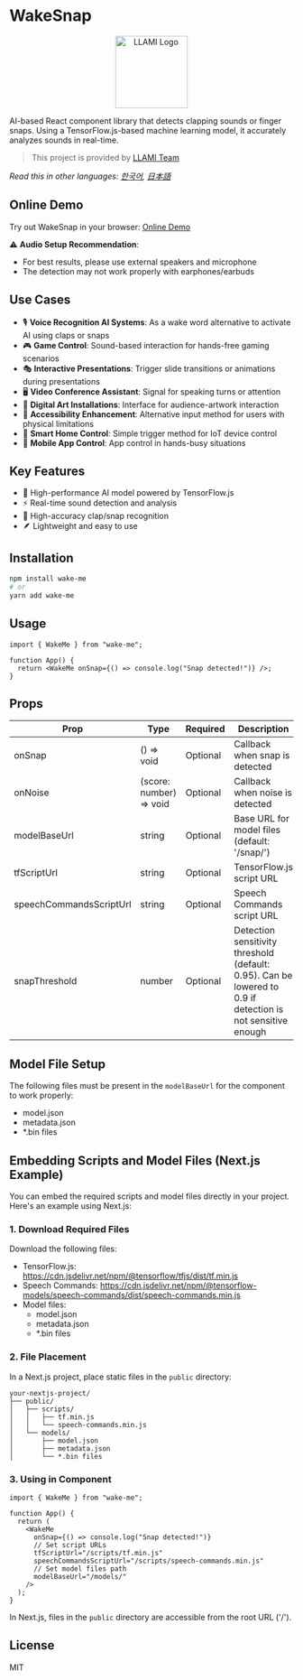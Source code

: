# WakeSnap

<p align="center">
  <img src="https://static.llami.net/image/llami-logo.webp" width="128" alt="LLAMI Logo">
</p>

AI-based React component library that detects clapping sounds or finger snaps. Using a TensorFlow.js-based machine learning model, it accurately analyzes sounds in real-time.

> This project is provided by [LLAMI Team](https://llami.net)

_Read this in other languages: [한국어](README.ko.md), [日本語](README.ja.md)_

## Online Demo

Try out WakeSnap in your browser: [Online Demo](https://stackblitz.com/edit/wake-me)

⚠️ **Audio Setup Recommendation**:

- For best results, please use external speakers and microphone
- The detection may not work properly with earphones/earbuds

## Use Cases

- 🎙️ **Voice Recognition AI Systems**: As a wake word alternative to activate AI using claps or snaps
- 🎮 **Game Control**: Sound-based interaction for hands-free gaming scenarios
- 🎭 **Interactive Presentations**: Trigger slide transitions or animations during presentations
- 🖥️ **Video Conference Assistant**: Signal for speaking turns or attention
- 🎨 **Digital Art Installations**: Interface for audience-artwork interaction
- 👥 **Accessibility Enhancement**: Alternative input method for users with physical limitations
- 🤖 **Smart Home Control**: Simple trigger method for IoT device control
- 📱 **Mobile App Control**: App control in hands-busy situations

## Key Features

- 🤖 High-performance AI model powered by TensorFlow.js
- ⚡ Real-time sound detection and analysis
- 🎯 High-accuracy clap/snap recognition
- 🪶 Lightweight and easy to use

## Installation

```bash
npm install wake-me
# or
yarn add wake-me
```

## Usage

```tsx
import { WakeMe } from "wake-me";

function App() {
  return <WakeMe onSnap={() => console.log("Snap detected!")} />;
}
```

## Props

| Prop                    | Type                    | Required | Description                                                                                                 |
| ----------------------- | ----------------------- | -------- | ----------------------------------------------------------------------------------------------------------- |
| onSnap                  | () => void              | Optional | Callback when snap is detected                                                                              |
| onNoise                 | (score: number) => void | Optional | Callback when noise is detected                                                                             |
| modelBaseUrl            | string                  | Optional | Base URL for model files (default: '/snap/')                                                                |
| tfScriptUrl             | string                  | Optional | TensorFlow.js script URL                                                                                    |
| speechCommandsScriptUrl | string                  | Optional | Speech Commands script URL                                                                                  |
| snapThreshold           | number                  | Optional | Detection sensitivity threshold (default: 0.95). Can be lowered to 0.9 if detection is not sensitive enough |

## Model File Setup

The following files must be present in the `modelBaseUrl` for the component to work properly:

- model.json
- metadata.json
- \*.bin files

## Embedding Scripts and Model Files (Next.js Example)

You can embed the required scripts and model files directly in your project. Here's an example using Next.js:

### 1. Download Required Files

Download the following files:

- TensorFlow.js: https://cdn.jsdelivr.net/npm/@tensorflow/tfjs/dist/tf.min.js
- Speech Commands: https://cdn.jsdelivr.net/npm/@tensorflow-models/speech-commands/dist/speech-commands.min.js
- Model files:
  - model.json
  - metadata.json
  - \*.bin files

### 2. File Placement

In a Next.js project, place static files in the `public` directory:

```
your-nextjs-project/
├── public/
│   ├── scripts/
│   │   ├── tf.min.js
│   │   └── speech-commands.min.js
│   └── models/
│       ├── model.json
│       ├── metadata.json
│       └── *.bin files
```

### 3. Using in Component

```tsx
import { WakeMe } from "wake-me";

function App() {
  return (
    <WakeMe
      onSnap={() => console.log("Snap detected!")}
      // Set script URLs
      tfScriptUrl="/scripts/tf.min.js"
      speechCommandsScriptUrl="/scripts/speech-commands.min.js"
      // Set model files path
      modelBaseUrl="/models/"
    />
  );
}
```

In Next.js, files in the `public` directory are accessible from the root URL ('/').

## License

MIT
